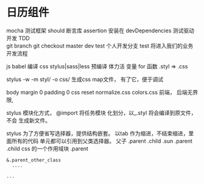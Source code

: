 # 日历组件
  mocha 测试框架
  should 断言库 assertion
  安装在 devDependencies
  测试驱动开发 TDD  
  git branch 
  git checkout 
  master dev test  个人开发分支
  test 将进入我们的业务开发流程

  js babel 编译
  css stylus|sass|less 
  预编译 体力活 变量 for 函数
  .styl => .css
  
  stylus -w -m styl/ -o css/
  生成css map文件， 有了它，便于调试

  body margin 0 padding 0 
  css reset 
  normalize.css 
  colors.css 
  前端， 后端无界限, 

  stylus 模块化方式， @import 将任务模块
  化划分，以_.styl 将会编译到原文件，不会
  生成新文件。

  stylus 为了方便省写选择器，提供结构嵌套。
  以tab 作为缩进，不结束缩进，里面所有的代码
  单元都可以引用到父类选择器。 
  父子
  .parent
    .child
      .sun
  .parent .child
  css 的一个作用域块
  .parent 
    
    &.parent_other_class
      ....
    
    ...